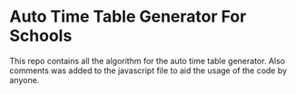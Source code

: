# Auto Time Table Generator For Schools
This repo contains all the algorithm for the auto time table generator.
Also comments was added to the javascript file to aid the usage of the code by anyone.
